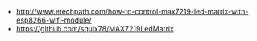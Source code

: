 - http://www.etechpath.com/how-to-control-max7219-led-matrix-with-esp8266-wifi-module/
- https://github.com/squix78/MAX7219LedMatrix
